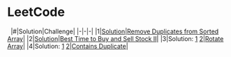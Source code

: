 # LeetCode
&nbsp;
|#|Solution|Challenge|
|-|-|-|
|1|[Solution](RemoveDuplicatesFromSortedArray.java)|[Remove Duplicates from Sorted Array](https://leetcode.com/explore/interview/card/top-interview-questions-easy/92/array/727/)|
|2|[Solution](BuySellStock.java)|[Best Time to Buy and Sell Stock II](https://leetcode.com/explore/interview/card/top-interview-questions-easy/92/array/564/)|
|3|Solution: [1](RotateArray.java#L1)&nbsp;[2](RotateArray.java#L14)|[Rotate Array](https://leetcode.com/explore/interview/card/top-interview-questions-easy/92/array/646/)|
|4|Solution: [1](ContainsDuplicate.java#L1)&nbsp;[2](ContainsDuplicate.java#L16)|[Contains Duplicate](https://leetcode.com/explore/interview/card/top-interview-questions-easy/92/array/578/)|
